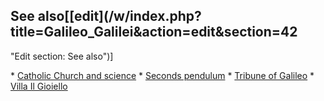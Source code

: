 ## See also[[edit](/w/index.php?title=Galileo\_Galilei&action=edit&section=42
"Edit section: See also")]

 \* [Catholic Church and science](/wiki/Catholic\_Church\_and\_science#Galileo\_Galilei "Catholic Church and science")
 \* [Seconds pendulum](/wiki/Seconds\_pendulum "Seconds pendulum")
 \* [Tribune of Galileo](/wiki/Tribune\_of\_Galileo "Tribune of Galileo")
 \* [Villa Il Gioiello](/wiki/Villa\_Il\_Gioiello "Villa Il Gioiello")

